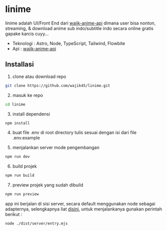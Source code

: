 # linime

linime adalah UI/Front End dari [wajik-anime-api](https://github.com/wajik45/wajik-anime-api/tree/8c61097) dimana user bisa nonton, streaming, & download anime sub indo/subtitle indo secara online gratis gapake karcis cuyy...

- Teknologi : Astro, Node, TypeScript, Tailwind, Flowbite
- Api : [wajik-anime-api](https://github.com/wajik45/wajik-anime-api/tree/8c61097)

## Installasi

1. clone atau download repo

```sh
git clone https://github.com/wajik45/linime.git
```

2. masuk ke repo

```sh
cd linime
```

3. install dependensi

```sh
npm install
```

4. buat file .env di root directory tulis sesuai dengan isi dari file .env.example

5. menjalankan server mode pengembangan

```sh
npm run dev
```

6. build projek

```sh
npm run build
```

7. preview projek yang sudah dibuild

```sh
npm run preview
```

app ini berjalan di sisi server, secara default menggunakan node sebagai adapternya, selengkapnya liat [disini](https://docs.astro.build/en/guides/on-demand-rendering/#server-adapters), untuk menjalankanya gunakan perintah berikut :

```sh
node ./dist/server/entry.mjs
```
